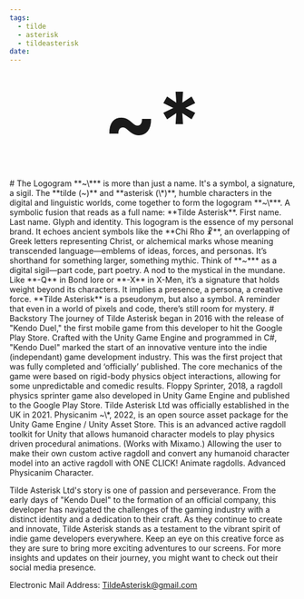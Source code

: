 ```yaml
---
tags:
  - tilde
  - asterisk
  - tildeasterisk
date:
---
```

<p style="font-size:10em; font-weight:bold; text-align:center;margin:0;" ><a href="https://TildeAsterisk.com" class="hover-underline" style="text-decoration:none; color:inherit; font-weight:bold;">~*</a></p><br>
# The Logogram
**~\*** is more than just a name. It's a symbol, a signature, a sigil.
The **tilde (~)** and **asterisk (\*)**, humble characters in the digital and linguistic worlds, come together to form the logogram **~\***. A symbolic fusion that reads as a full name: **Tilde Asterisk**. First name. Last name. Glyph and identity.
This logogram is the essence of my personal brand. It echoes ancient symbols like the **Chi Rho ☧**, an overlapping of Greek letters representing Christ, or alchemical marks whose meaning transcended language—emblems of ideas, forces, and personas. It’s shorthand for something larger, something mythic.
Think of **~*** as a digital sigil—part code, part poetry. A nod to the mystical in the mundane. Like **-Q** in Bond lore or **-X** in X-Men, it’s a signature that holds weight beyond its characters. It implies a presence, a persona, a creative force.
**Tilde Asterisk** is a pseudonym, but also a symbol. A reminder that even in a world of pixels and code, there’s still room for mystery.
# Backstory
The journey of Tilde Asterisk began in 2016 with the release of "Kendo Duel," the first mobile game from this developer to hit the Google Play Store. Crafted with the Unity Game Engine and programmed in C#, "Kendo Duel" marked the start of an innovative venture into the indie (independant) game development industry. This was the first project that was fully completed and ‘officially’ published. The core mechanics of the game were based on rigid-body physics object interactions, allowing for some unpredictable and comedic results.
Floppy Sprinter, 2018, a ragdoll physics sprinter game also developed in Unity Game Engine and published to the Google Play Store.
Tilde Asterisk Ltd was officially established in the UK in 2021.
Physicanim ~\*, 2022, is an open source asset package for the Unity Game Engine / Unity Asset Store. This is an advanced active ragdoll toolkit for Unity that allows humanoid character models to play physics driven procedural animations. (Works with Mixamo.) Allowing the user to make their own custom active ragdoll and convert any humanoid character model into an active ragdoll with ONE CLICK! Animate ragdolls. Advanced Physicanim Character.

Tilde Asterisk Ltd's story is one of passion and perseverance. From the early days of "Kendo Duel" to the formation of an official company, this developer has navigated the challenges of the gaming industry with a distinct identity and a dedication to their craft. As they continue to create and innovate, Tilde Asterisk stands as a testament to the vibrant spirit of indie game developers everywhere. Keep an eye on this creative force as they are sure to bring more exciting adventures to our screens. For more insights and updates on their journey, you might want to check out their social media presence.
# ✉️ Contact
Electronic Mail Address:  <a href="mailto:TildeAsterisk@gmail.com">  TildeAsterisk@gmail.com</a>

<style>
h1:first-of-type {
display:none;
}

.hover-underline:hover {
	text-decoration: underline;
}
</style>


